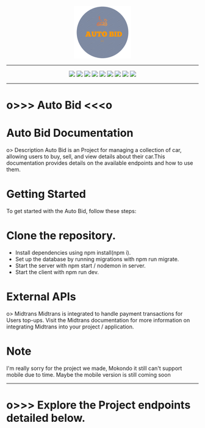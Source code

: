 <div align="center">
  <img src="./server/pict/logo.png" width="150px" alt="Logo">
</div>

---------------------

<div align="center">
  <img src="https://img.shields.io/badge/Javascript-ES6-yellow.svg">
  <img src="https://img.shields.io/badge/React-5.15.1-blue.svg">
  <img src="https://img.shields.io/badge/License-MIT-orange.svg">
  <img src="https://img.shields.io/badge/Tools-Oauth-white"> 
  <img src="https://img.shields.io/badge/vite@latest-violet">
  <img src="https://img.shields.io/badge/postcss -gold">
  <img src="https://img.shields.io/badge/autoprefixer-red">
  <img src="https://img.shields.io/badge/tailwindcss-blue"> 
  <img src="https://img.shields.io/badge/bootstrap@5.3.3-purple"> 
</div>

---------------------

# o>>> Auto Bid  <<<o

# Auto Bid Documentation
 o> Description
  Auto Bid is an Project for managing a collection of car, allowing users to buy, sell, and view details about their car.This documentation provides details on the available endpoints and how to use them.

# Getting Started
  To get started with the Auto Bid, follow these steps:

# Clone the repository.
- Install dependencies using npm install(npm i).
- Set up the database by running migrations with npm run migrate.
- Start the server with npm start / nodemon in server.
- Start the client with npm run dev.

 # External APIs
o> Midtrans
  Midtrans is integrated to handle payment transactions for Users top-ups. Visit the Midtrans documentation for more information on integrating Midtrans into your project / application.

# Note
  I'm really sorry for the project we made, Mokondo it still can't support mobile due to time. Maybe the mobile version is still coming soon


---------------------

# o>>> Explore the Project endpoints detailed below.